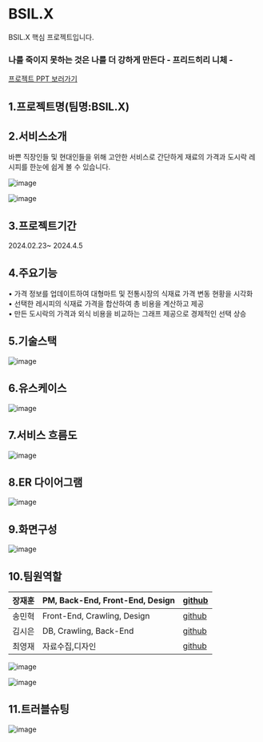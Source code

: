 # BSIL.X
BSIL.X 핵심 프로젝트입니다.

### 나를 죽이지 못하는 것은 나를 더 강하게 만든다 - 프리드히리 니체 -


<a href="https://docs.google.com/presentation/d/1IkLo5t8j0CoUJVFI37YDdQu6TBStEkqb/edit?usp=drive_link&ouid=112484926879229683816&rtpof=true&sd=true">프로젝트 PPT 보러가기</a>
## 1.프로젝트명(팀명:BSIL.X)

## 2.서비스소개

  바쁜 직장인들 및 현대인들을 위해 고안한 서비스로 간단하게 재료의 가격과 도시락 레시피를
  한눈에 쉽게 볼 수 있습니다. 
  
  ![image](https://github.com/2023-SMHRD-KDT-AI-16/BSIL.X/assets/26495915/da397db1-3988-427f-84a6-463b9e06f9ae)

  ![image](https://github.com/2023-SMHRD-KDT-AI-16/BSIL.X/assets/26495915/223960e6-95b4-476d-a19d-fc3d1c2493fe)


  
## 3.프로젝트기간

  2024.02.23~ 2024.4.5
  
## 4.주요기능

  • 가격 정보를 업데이트하여 대형마트 및 전통시장의 식재료 가격 변동 현황을 시각화  <br>
  • 선택한 레시피의 식재료 가격을 합산하여 총 비용을 계산하고 제공  <br>
  • 만든 도시락의 가격과 외식 비용을 비교하는 그래프 제공으로 경제적인 선택 상승  <br>
  
## 5.기술스택

![image](https://github.com/2023-SMHRD-KDT-AI-16/BSIL.X/assets/26495915/c3822c74-0e5e-470f-8791-c7d9ead9ebbf)

## 6.유스케이스

![image](https://github.com/2023-SMHRD-KDT-AI-16/BSIL.X/assets/26495915/4eed5cb2-bb10-4c67-a6b2-90964b27d6d6)

## 7.서비스 흐름도

![image](https://github.com/2023-SMHRD-KDT-AI-16/BSIL.X/assets/26495915/30dfffe9-9eeb-4da8-abcb-2302fcb9cd4f)

## 8.ER 다이어그램

![image](https://github.com/2023-SMHRD-KDT-AI-16/BSIL.X/assets/26495915/73857cd5-b01d-4d69-a1da-7ec5f33f6328)

## 9.화면구성
![image](https://github.com/2023-SMHRD-KDT-AI-16/BSIL.X/assets/26495915/ef498345-b7bc-4533-ba13-3ad979c7243b)

## 10.팀원역할

<table class="team-contacts">
    <thead>
      <tr>
        <th>장재훈</th>
        <th>PM, Back-End, Front-End, Design</th>
        <th><a href="https://github.com/jxehxn">github</a></th>
      </tr>
    </thead>
    <tbody>
      <tr>
        <td>송민혁</td>
        <td>Front-End, Crawling, Design</td>
        <td><a href="https://github.com/Song-Min-Hyeok">github</a></td>
      </tr>
      <tr>
        <td>김시은</td>
        <td>DB, Crawling, Back-End</td>
        <td><a href="https://github.com/sinni16">github</a> </td>
      </tr>
      <tr>
        <td>최영재</td>
        <td>자료수집,디자인</td>
        <td><a href="https://github.com/choi-youngjae">github</a></td>
      </tr>
    </tbody>
  </table>
  

![image](https://github.com/2023-SMHRD-KDT-AI-16/BSIL.X/assets/26495915/9ad83e9f-afef-4eee-a671-eb5fbe28965d)
                                                                   

![image](https://github.com/2023-SMHRD-KDT-AI-16/BSIL.X/assets/26495915/c51f5530-688e-42a8-843f-3c3d9536ff21)
                                                                  


## 11.트러블슈팅

![image](https://github.com/2023-SMHRD-KDT-AI-16/BSIL.X/assets/26495915/4521cc8e-cdd7-485a-b797-9c1dc0c4281e)

